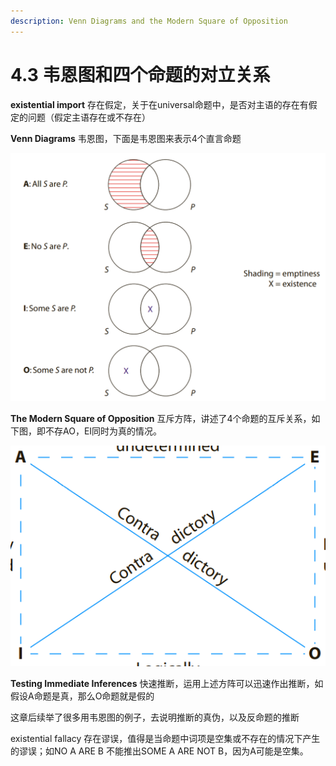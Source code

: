 ```yaml
---
description: Venn Diagrams and the Modern Square of Opposition
---
```


# 4.3 韦恩图和四个命题的对立关系

**existential import** 存在假定，关于在universal命题中，是否对主语的存在有假定的问题（假定主语存在或不存在）

**Venn Diagrams** 韦恩图，下面是韦恩图来表示4个直言命题

![](<../.gitbook/assets/image (3).png>)

**The Modern Square of Opposition** 互斥方阵，讲述了4个命题的互斥关系，如下图，即不存AO，EI同时为真的情况。

![](../.gitbook/assets/image.png)

**Testing Immediate Inferences** 快速推断，运用上述方阵可以迅速作出推断，如假设A命题是真，那么O命题就是假的

这章后续举了很多用韦恩图的例子，去说明推断的真伪，以及反命题的推断

existential fallacy 存在谬误，值得是当命题中词项是空集或不存在的情况下产生的谬误；如NO A ARE B 不能推出SOME A ARE NOT B，因为A可能是空集。
